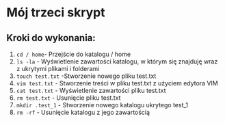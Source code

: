 # Mój trzeci skrypt

## Kroki do wykonania:

1. `cd / home`- Przejście do katalogu / home
2. `ls -la` - Wyświetlenie zawartości katalogu, w którym się znajduję wraz z ukrytymi plikami i folderami
3. `touch test.txt` -Stworzenie nowego pliku test.txt
4. `vim test.txt` - Stworzenie treści w pliku test.txt z użyciem edytora VIM
5. `cat test.txt` - Wyświetlenie zawartości pliku test.txt
6. `rm test.txt` - Usunięcie pliku test.txt
7. `mkdir .test_1` - Stworzenie nowego katalogu ukrytego test_1
8. `rm -rf` - Usunięcie katalogu z jego zawartością